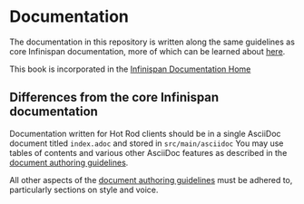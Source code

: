 # Documentation

The documentation in this repository is written along the same guidelines as core Infinispan documentation,
more of which can be learned about [here](https://github.com/infinispan/infinispan/blob/8.1.x/documentation/README.md).

This book is incorporated in the [Infinispan Documentation Home](http://infinispan.org/documentation)

## Differences from the core Infinispan documentation

Documentation written for Hot Rod clients should be in a single AsciiDoc
document titled `index.adoc` and stored in `src/main/asciidoc`
You may use tables of contents and various other AsciiDoc features as 
described in the [document authoring guidelines](http://infinispan.org/docs/8.1.x/contributing/contributing.html#_writing_documentation_and_faqs).

All other aspects of the [document authoring guidelines](http://infinispan.org/docs/8.1.x/contributing/contributing.html#_writing_documentation_and_faqs)
must be adhered to, particularly sections on style and voice.